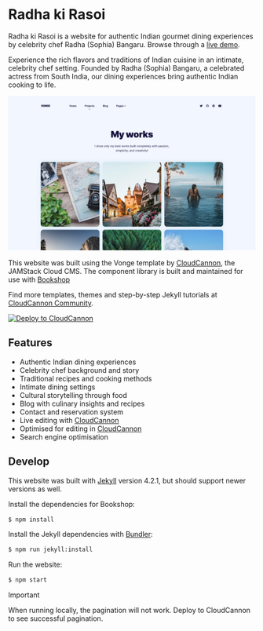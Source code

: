 # Radha ki Rasoi

Radha ki Rasoi is a website for authentic Indian gourmet dining experiences by celebrity chef Radha (Sophia) Bangaru. Browse through a [live demo](https://jazzed-kale.cloudvent.net/).

Experience the rich flavors and traditions of Indian cuisine in an intimate, celebrity chef setting. Founded by Radha (Sophia) Bangaru, a celebrated actress from South India, our dining experiences bring authentic Indian cooking to life.

![Radha ki Rasoi website screenshot](_screenshot.png)

This website was built using the Vonge template by [CloudCannon](http://cloudcannon.com/), the JAMStack Cloud CMS.
The component library is built and maintained for use with [Bookshop](https://github.com/cloudcannon/bookshop/)

Find more templates, themes and step-by-step Jekyll tutorials at [CloudCannon Community](https://cloudcannon.com/community/).

[![Deploy to CloudCannon](https://buttons.cloudcannon.com/deploy.svg)](https://app.cloudcannon.com/register#sites/connect/github/CloudCannon/vonge-jekyll-bookshop-template)

## Features

* Authentic Indian dining experiences
* Celebrity chef background and story
* Traditional recipes and cooking methods
* Intimate dining settings
* Cultural storytelling through food
* Blog with culinary insights and recipes
* Contact and reservation system
* Live editing with [CloudCannon](http://cloudcannon.com/)
* Optimised for editing in [CloudCannon](http://cloudcannon.com/)
* Search engine optimisation

## Develop

This website was built with [Jekyll](http://jekyllrb.com/) version 4.2.1, but should support newer versions as well.

Install the dependencies for Bookshop:

~~~bash
$ npm install
~~~

Install the Jekyll dependencies with [Bundler](http://bundler.io/):

~~~bash
$ npm run jekyll:install
~~~

Run the website:

~~~bash
$ npm start
~~~


> [!IMPORTANT]
> When running locally, the pagination will not work. Deploy to CloudCannon to see successful pagination. 